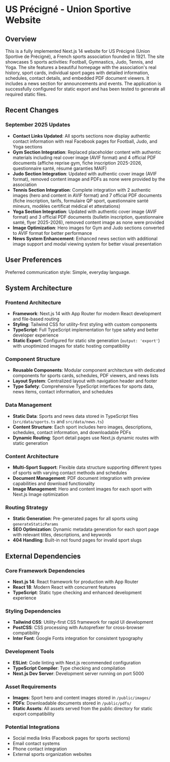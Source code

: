 # US Précigné - Union Sportive Website

## Overview

This is a fully implemented Next.js 14 website for US Précigné (Union Sportive de Précigné), a French sports association founded in 1921. The site showcases 5 sports activities: Football, Gymnastics, Judo, Tennis, and Yoga. The site features a beautiful homepage with the association's real history, sport cards, individual sport pages with detailed information, schedules, contact details, and embedded PDF document viewers. It includes a news section for announcements and events. The application is successfully configured for static export and has been tested to generate all required static files.

## Recent Changes

### September 2025 Updates
- **Contact Links Updated**: All sports sections now display authentic contact information with real Facebook pages for Football, Judo, and Yoga sections
- **Gym Section Integration**: Replaced placeholder content with authentic materials including real cover image (AVIF format) and 4 official PDF documents (affiche reprise gym, fiche inscription 2025-2026, questionnaire santé, résumé garanties MAIF)
- **Judo Section Integration**: Updated with authentic cover image (AVIF format), removed content image and PDFs as none were provided by the association
- **Tennis Section Integration**: Complete integration with 2 authentic images (hero and content in AVIF format) and 7 official PDF documents (fiche inscription, tarifs, formulaire QP sport, questionnaire santé mineurs, modèles certificat médical et attestations)
- **Yoga Section Integration**: Updated with authentic cover image (AVIF format) and 3 official PDF documents (bulletin inscription, questionnaire santé, flyer 2025-2026), removed content image as none were provided
- **Image Optimization**: Hero images for Gym and Judo sections converted to AVIF format for better performance
- **News System Enhancement**: Enhanced news section with additional image support and modal viewing system for better visual presentation

## User Preferences

Preferred communication style: Simple, everyday language.

## System Architecture

### Frontend Architecture
- **Framework**: Next.js 14 with App Router for modern React development and file-based routing
- **Styling**: Tailwind CSS for utility-first styling with custom components
- **TypeScript**: Full TypeScript implementation for type safety and better developer experience
- **Static Export**: Configured for static site generation (`output: 'export'`) with unoptimized images for static hosting compatibility

### Component Structure
- **Reusable Components**: Modular component architecture with dedicated components for sports cards, schedules, PDF viewers, and news lists
- **Layout System**: Centralized layout with navigation header and footer
- **Type Safety**: Comprehensive TypeScript interfaces for sports data, news items, contact information, and schedules

### Data Management
- **Static Data**: Sports and news data stored in TypeScript files (`src/data/sports.ts` and `src/data/news.ts`)
- **Content Structure**: Each sport includes hero images, descriptions, schedules, contact information, and downloadable PDFs
- **Dynamic Routing**: Sport detail pages use Next.js dynamic routes with static generation

### Content Architecture
- **Multi-Sport Support**: Flexible data structure supporting different types of sports with varying contact methods and schedules
- **Document Management**: PDF document integration with preview capabilities and download functionality
- **Image Management**: Hero and content images for each sport with Next.js Image optimization

### Routing Strategy
- **Static Generation**: Pre-generated pages for all sports using `generateStaticParams`
- **SEO Optimization**: Dynamic metadata generation for each sport page with relevant titles, descriptions, and keywords
- **404 Handling**: Built-in not found pages for invalid sport slugs

## External Dependencies

### Core Framework Dependencies
- **Next.js 14**: React framework for production with App Router
- **React 18**: Modern React with concurrent features
- **TypeScript**: Static type checking and enhanced development experience

### Styling Dependencies
- **Tailwind CSS**: Utility-first CSS framework for rapid UI development
- **PostCSS**: CSS processing with Autoprefixer for cross-browser compatibility
- **Inter Font**: Google Fonts integration for consistent typography

### Development Tools
- **ESLint**: Code linting with Next.js recommended configuration
- **TypeScript Compiler**: Type checking and compilation
- **Next.js Dev Server**: Development server running on port 5000

### Asset Requirements
- **Images**: Sport hero and content images stored in `/public/images/`
- **PDFs**: Downloadable documents stored in `/public/pdfs/`
- **Static Assets**: All assets served from the public directory for static export compatibility

### Potential Integrations
- Social media links (Facebook pages for sports sections)
- Email contact systems
- Phone contact integration
- External sports organization websites